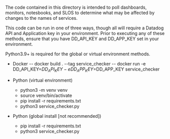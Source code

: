 The code contained in this directory is intended to poll dashboards, monitors, notesbooks, and SLOS
to determine what may be affected by changes to the names of services.

This code can be run in one of three ways, though all will require a Datadog API and Application key
in your environment. Prior to executing any of these methods, ensure that you have DD_API_KEY and 
DD_APP_KEY set in your environment.

Python3.9+ is required for the global or virtual environment methods.

- Docker
-- docker build . --tag service_checker
-- docker run -e DD_API_KEY=$DD_API_KEY -e DD_APP_KEY=$DD_APP_KEY service_checker

- Python (virtual environment)
  - python3 -m venv venv
  - source venv/bin/activate
  - pip install -r requirements.txt
  - python3 service_checker.py

- Python (global install [not recommended])
  - pip install -r requirements.txt
  - python3 service_checker.py
